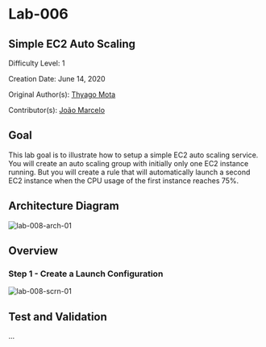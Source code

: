 # Lab-006

## Simple EC2 Auto Scaling

Difficulty Level: 1

Creation Date: June 14, 2020

Original Author(s): [Thyago Mota](https://github.com/thyagomota)

Contributor(s): [João Marcelo](https://github.com/jmhal)

## Goal
This lab goal is to illustrate how to setup a simple EC2 auto scaling service. You will create an auto scaling group with initially only one EC2 instance running. But you will create a rule that will automatically launch a second EC2 instance when the CPU usage of the first instance reaches 75%.

## Architecture Diagram
![lab-008-arch-01](images/lab-008-arch-01.png)

## Overview

### Step 1 - Create a Launch Configuration
![lab-008-scrn-01](https://youtu.be/mdeJwTgYISM)


## Test and Validation
...
